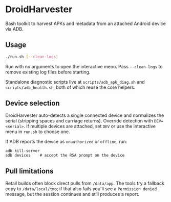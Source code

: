 # DroidHarvester

Bash toolkit to harvest APKs and metadata from an attached Android device via ADB.

## Usage

```bash
./run.sh [--clean-logs]
```

Run with no arguments to open the interactive menu. Pass `--clean-logs` to remove existing log files before starting.

Standalone diagnostic scripts live at `scripts/adb_apk_diag.sh` and `scripts/adb_health.sh`, both of which reuse the core helpers.

## Device selection

DroidHarvester auto-detects a single connected device and normalizes the
serial (stripping spaces and carriage returns). Override detection with
`DEV=<serial>`. If multiple devices are attached, set `DEV` or use the
interactive menu in `run.sh` to choose one.

If ADB reports the device as `unauthorized` or `offline`, run:

```
adb kill-server
adb devices    # accept the RSA prompt on the device
```

## Pull limitations

Retail builds often block direct pulls from `/data/app`. The tools try a
fallback copy to `/data/local/tmp`; if that also fails you'll see a
`Permission denied` message, but the session continues and still produces
a report.
